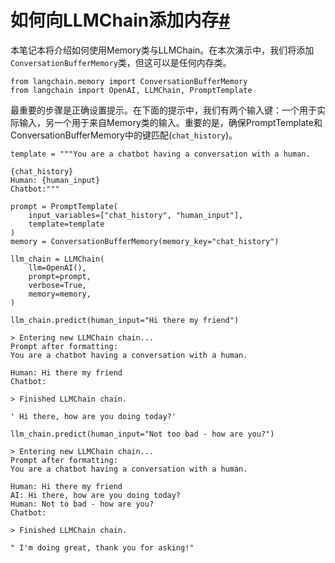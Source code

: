 

如何向LLMChain添加内存[#](#how-to-add-memory-to-an-llmchain "永久链接到此标题")
================================================================

本笔记本将介绍如何使用Memory类与LLMChain。在本次演示中，我们将添加`ConversationBufferMemory`类，但这可以是任何内存类。

```
from langchain.memory import ConversationBufferMemory
from langchain import OpenAI, LLMChain, PromptTemplate

```

最重要的步骤是正确设置提示。在下面的提示中，我们有两个输入键：一个用于实际输入，另一个用于来自Memory类的输入。重要的是，确保PromptTemplate和ConversationBufferMemory中的键匹配(`chat_history`)。

```
template = """You are a chatbot having a conversation with a human.

{chat_history}
Human: {human_input}
Chatbot:"""

prompt = PromptTemplate(
    input_variables=["chat_history", "human_input"], 
    template=template
)
memory = ConversationBufferMemory(memory_key="chat_history")

```

```
llm_chain = LLMChain(
    llm=OpenAI(), 
    prompt=prompt, 
    verbose=True, 
    memory=memory,
)

```

```
llm_chain.predict(human_input="Hi there my friend")

```

```
> Entering new LLMChain chain...
Prompt after formatting:
You are a chatbot having a conversation with a human.

Human: Hi there my friend
Chatbot:

> Finished LLMChain chain.

```

```
' Hi there, how are you doing today?'

```

```
llm_chain.predict(human_input="Not too bad - how are you?")

```

```
> Entering new LLMChain chain...
Prompt after formatting:
You are a chatbot having a conversation with a human.

Human: Hi there my friend
AI: Hi there, how are you doing today?
Human: Not to bad - how are you?
Chatbot:

> Finished LLMChain chain.

```

```
" I'm doing great, thank you for asking!"

```

